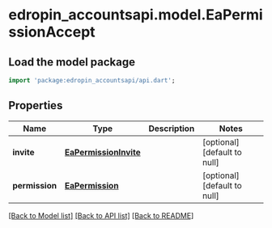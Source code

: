 # edropin_accountsapi.model.EaPermissionAccept

## Load the model package
```dart
import 'package:edropin_accountsapi/api.dart';
```

## Properties
Name | Type | Description | Notes
------------ | ------------- | ------------- | -------------
**invite** | [**EaPermissionInvite**](EaPermissionInvite.md) |  | [optional] [default to null]
**permission** | [**EaPermission**](EaPermission.md) |  | [optional] [default to null]

[[Back to Model list]](../README.md#documentation-for-models) [[Back to API list]](../README.md#documentation-for-api-endpoints) [[Back to README]](../README.md)



